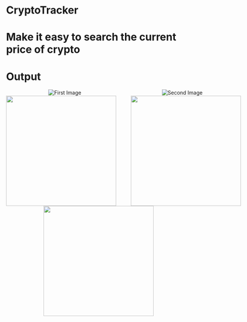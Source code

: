 # CryptoTracker
# Make it easy to search the current price of crypto
# Output
<div style="display: flex; justify-content: space-between; align-items: center;">
  <div style="flex: 1; text-align: center;">
    <img src="URL_of_first_image" alt="First Image"/>
    <img src="https://github.com/user-attachments/assets/a2c09975-6fc0-4b53-8f7f-e93d1433692f"  width="300" style="margin-right: 20px;"/>
    
  </div>
  <div style="flex: 1; text-align: center;">
    <img src="URL_of_second_image" alt="Second Image" />
    <img src="https://github.com/user-attachments/assets/7db87fbd-6f6b-4e68-a973-8474b03ecaec"  width="300" style="margin-left: 20px;"/>
    
  </div>
</div>
<div style="display: flex; justify-content: center;">
  <img src="https://github.com/user-attachments/assets/f3df611e-e110-4b41-9293-68648634e4ec" width="300"/>
  
</div>



